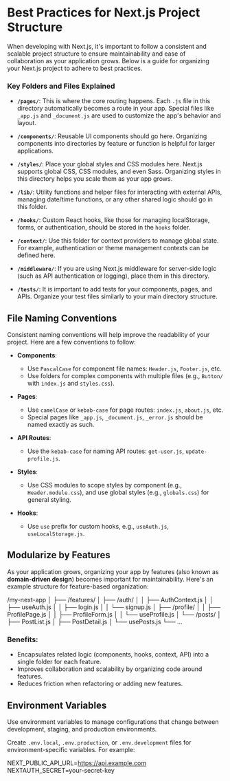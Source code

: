 # Best Practices for Next.js Project Structure

When developing with Next.js, it's important to follow a consistent and scalable project structure to ensure maintainability and ease of collaboration as your application grows. Below is a guide for organizing your Next.js project to adhere to best practices.

### Key Folders and Files Explained

- **`/pages/`**: This is where the core routing happens. Each `.js` file in this directory automatically becomes a route in your app. Special files like `_app.js` and `_document.js` are used to customize the app's behavior and layout.
- **`/components/`**: Reusable UI components should go here. Organizing components into directories by feature or function is helpful for larger applications.

- **`/styles/`**: Place your global styles and CSS modules here. Next.js supports global CSS, CSS modules, and even Sass. Organizing styles in this directory helps you scale them as your app grows.

- **`/lib/`**: Utility functions and helper files for interacting with external APIs, managing date/time functions, or any other shared logic should go in this folder.

- **`/hooks/`**: Custom React hooks, like those for managing localStorage, forms, or authentication, should be stored in the `hooks` folder.

- **`/context/`**: Use this folder for context providers to manage global state. For example, authentication or theme management contexts can be defined here.

- **`/middleware/`**: If you are using Next.js middleware for server-side logic (such as API authentication or logging), place them in this directory.

- **`/tests/`**: It is important to add tests for your components, pages, and APIs. Organize your test files similarly to your main directory structure.

## **File Naming Conventions**

Consistent naming conventions will help improve the readability of your project. Here are a few conventions to follow:

- **Components**:

  - Use `PascalCase` for component file names: `Header.js`, `Footer.js`, etc.
  - Use folders for complex components with multiple files (e.g., `Button/` with `index.js` and `styles.css`).

- **Pages**:

  - Use `camelCase` or `kebab-case` for page routes: `index.js`, `about.js`, etc.
  - Special pages like `_app.js`, `_document.js`, `_error.js` should be named exactly as such.

- **API Routes**:

  - Use the `kebab-case` for naming API routes: `get-user.js`, `update-profile.js`.

- **Styles**:

  - Use CSS modules to scope styles by component (e.g., `Header.module.css`), and use global styles (e.g., `globals.css`) for general styling.

- **Hooks**:
  - Use `use` prefix for custom hooks, e.g., `useAuth.js`, `useLocalStorage.js`.

## **Modularize by Features**

As your application grows, organizing your app by features (also known as **domain-driven design**) becomes important for maintainability. Here's an example structure for feature-based organization:

/my-next-app │ ├── /features/
│ ├── /auth/
│ │ ├── AuthContext.js │ │ ├── useAuth.js │ │ ├── login.js │ │ └── signup.js │ ├── /profile/ │ │ ├── ProfilePage.js │ │ ├── ProfileForm.js │ │ └── useProfile.js │ └── /posts/ │ ├── PostList.js │ ├── PostDetail.js │ └── usePosts.js └── ...

### Benefits:

- Encapsulates related logic (components, hooks, context, API) into a single folder for each feature.
- Improves collaboration and scalability by organizing code around features.
- Reduces friction when refactoring or adding new features.

## **Environment Variables**

Use environment variables to manage configurations that change between development, staging, and production environments.

Create `.env.local`, `.env.production`, or `.env.development` files for environment-specific variables. For example:

NEXT_PUBLIC_API_URL=https://api.example.com NEXTAUTH_SECRET=your-secret-key
